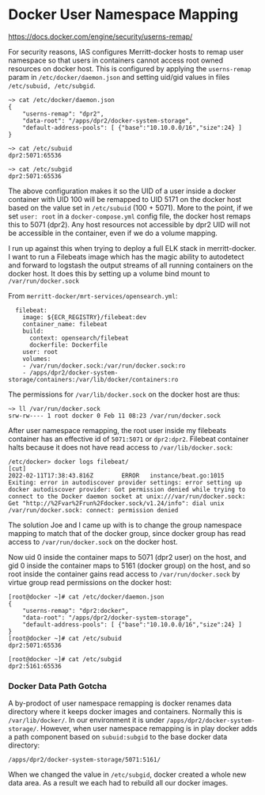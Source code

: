 Docker User Namespace Mapping
=============================

https://docs.docker.com/engine/security/userns-remap/

For security reasons, IAS configures Merritt-docker hosts to remap user
namespace so that users in containers cannot access root owned resources on
docker host.  This is configured by applying the `userns-remap` param in
`/etc/docker/daemon.json` and setting uid/gid values in files 
`/etc/subuid, /etc/subgid`.

```
~> cat /etc/docker/daemon.json
{
    "userns-remap": "dpr2",
    "data-root": "/apps/dpr2/docker-system-storage",
    "default-address-pools": [ {"base":"10.10.0.0/16","size":24} ]
}

~> cat /etc/subuid 
dpr2:5071:65536

~> cat /etc/subgid
dpr2:5071:65536
```

The above configuration makes it so the UID of a user inside a docker container
with UID 100 will be remapped to UID 5171 on the docker host based on the value
set in `/etc/subuid` (100 + 5071).  More to the point, if we set `user: root`
in a `docker-compose.yml` config file, the docker host remaps this to 5071
(dpr2). Any host resources not accessible by dpr2 UID will not be accessible in
the container, even if we do a volume mapping.

I run up against this when trying to deploy a full ELK stack in merritt-docker.
I want to run a Filebeats image which has the magic ability to autodetect and
forward to logstash the output streams of all running containers on the docker
host.  It does this by setting up a volume bind mount to `/var/run/docker.sock`

From `merritt-docker/mrt-services/opensearch.yml`:
```
  filebeat:
    image: ${ECR_REGISTRY}/filebeat:dev
    container_name: filebeat
    build:
      context: opensearch/filebeat
      dockerfile: Dockerfile
    user: root
    volumes:
    - /var/run/docker.sock:/var/run/docker.sock:ro
    - /apps/dpr2/docker-system-storage/containers:/var/lib/docker/containers:ro
```

The permissions for `/var/lib/docker.sock` on the docker host are thus:
```
~> ll /var/run/docker.sock 
srw-rw---- 1 root docker 0 Feb 11 08:23 /var/run/docker.sock
```

After user namespace remapping, the root user inside my filebeats container has
an effective id of `5071:5071` or `dpr2:dpr2`. Filebeat container halts
because it does not have read access to `/var/lib/docker.sock`:
```
/etc/docker> docker logs filebeat/
[cut]
2022-02-11T17:38:43.816Z        ERROR   instance/beat.go:1015   Exiting: error in autodiscover provider settings: error setting up docker autodiscover provider: Got permission denied while trying to connect to the Docker daemon socket at unix:///var/run/docker.sock: Get "http://%2Fvar%2Frun%2Fdocker.sock/v1.24/info": dial unix /var/run/docker.sock: connect: permission denied
```

The solution Joe and I came up with is to change the group namespace mapping to
match that of the docker group, since docker group has read access to
`/var/run/docker.sock` on the docker host.

Now uid 0 inside the container maps to 5071 (dpr2 user) on the host, and gid 0
inside the container maps to 5161 (docker group) on the host, and so root
inside the container gains read access to `/var/run/docker.sock` by virtue
group read permissions on the docker host:

```
[root@docker ~]# cat /etc/docker/daemon.json
{
    "userns-remap": "dpr2:docker",
    "data-root": "/apps/dpr2/docker-system-storage",
    "default-address-pools": [ {"base":"10.10.0.0/16","size":24} ]
}
[root@docker ~]# cat /etc/subuid
dpr2:5071:65536

[root@docker ~]# cat /etc/subgid
dpr2:5161:65536
```


### Docker Data Path Gotcha

A by-prodoct of user namespace remapping is docker renames data directory where
it keeps docker images and containers.  Normally this is `/var/lib/docker/`.
In our environment it is under `/apps/dpr2/docker-system-storage/`.  However,
when user namespace remapping is in play docker adds a path component based on
`subuid:subgid` to the base docker data directory:

```
/apps/dpr2/docker-system-storage/5071:5161/
```

When we changed the value in `/etc/subgid`, docker created a whole new data area.
As a result we each had to rebuild all our docker images.


